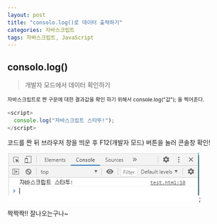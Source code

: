 ```yaml
---
layout: post
title: "consolo.log()로 데이터 출력하기"
categories: 자바스크립트
tags: 자바스크립트, JavaScript
---
```


## consolo.log()
>개발자 모드에서 데이터 확인하기

<small>자바스크립트로 짠 구문에 대한 결과값을 확인 하기 위해서 console.log("값"); 을 찍어준다.</small>

```JavaScript
<script>
  console.log("자바스크립트 스타뚜!");
</script>
```

<span style="font-size: 14px;">코드를 짠 뒤 브라우저 창을 띄운 후 F12(개발자 모드) 버튼을 눌러 콘솔창 확인!</span>

![ex01](/image/ex1.jpg);

짝짝짝!! 잘나오는구나~
